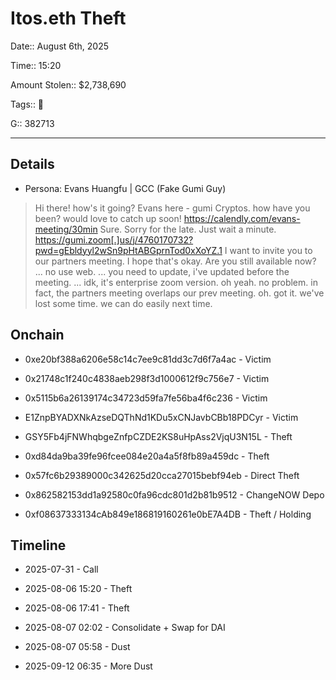 # Itos.eth Theft

Date:: August 6th, 2025

Time:: 15:20

Amount Stolen:: $2,738,690

Tags:: 🔑

G:: 382713

---


## Details

- Persona: Evans Huangfu | GCC (Fake Gumi Guy)

> Hi there! how's it going?
> Evans here - gumi Cryptos.
> how have you been? would love to catch up soon!
> https://calendly.com/evans-meeting/30min
> Sure. Sorry for the late. Just wait a minute.
> https://gumi.zoom[.]us/j/4760170732?pwd=gEbldyyl2wSn9pHtABGprnTod0xXoYZ.1
> I want to invite you to our partners meeting. I hope that's okay.
> Are you still available now?
> ...
> no use web.
> ...
> you need to update, i've updated before the meeting.
> ...
> idk, it's enterprise zoom version.
> oh yeah.
> no problem.
> in fact, the partners meeting overlaps our prev meeting.
> oh. got it.
> we've lost some time. we can do easily next time.




## Onchain

- 0xe20bf388a6206e58c14c7ee9c81dd3c7d6f7a4ac - Victim

- 0x21748c1f240c4838aeb298f3d1000612f9c756e7 - Victim

- 0x5115b6a26139174c34723d59fa7fe56ba4f6c236 - Victim

- E1ZnpBYADXNkAzseDQThNd1KDu5xCNJavbCBb18PDCyr - Victim

- GSY5Fb4jFNWhqbgeZnfpCZDE2KS8uHpAss2VjqU3N15L - Theft

- 0xd84da9ba39fe96fcee084e20a4a5f8fb89a459dc - Theft

- 0x57fc6b29389000c342625d20cca27015bebf94eb - Direct Theft

- 0x862582153dd1a92580c0fa96cdc801d2b81b9512 - ChangeNOW Depo

- 0xf08637333134cAb849e186819160261e0bE7A4DB - Theft / Holding


## Timeline

- 2025-07-31 - Call

- 2025-08-06 15:20 - Theft

- 2025-08-06 17:41 - Theft

- 2025-08-07 02:02 - Consolidate + Swap for DAI

- 2025-08-07 05:58 - Dust

- 2025-09-12 06:35 - More Dust



